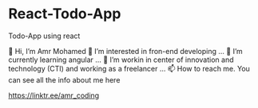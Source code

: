 # React-Todo-App
Todo-App using react

👋 Hi, I’m Amr Mohamed
👀 I’m interested in fron-end developing ...
🌱 I’m currently learning angular ...
💞️ I’m workin in center of innovation and technology (CTI) and working as a freelancer ...
📫 How to reach me. You can see all the info about me here 

https://linktr.ee/amr_coding

